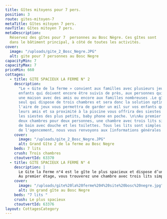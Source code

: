 ```yaml
---
title: Gîtes mitoyens pour 7 pers.
position: 3
route: gites-mitoyen-7
metaTitle: Gîtes mitoyen 7 pers.
navTitle: Gîtes mitoyen 7 pers.
metaDescription:
  Réservez des gîtes pour 7  personnes au Bosc Nègre. Ces gîtes sont
  dans le bâtiment principal, à côté de toutes les activités.
cover:
  image: "/uploads/gite_2_Bosc_Negre.JPG"
  alt: gite pour 7 personnes au Bosc Negre
capacityMin: 7
capacityMax: 7
priceMin: 660
cottages:
  - title: GITE SPACIEUX LA FERME N° 2
    description:
      "Le « Gite de la ferme » convient aux familles avec plusieurs jeunes
      enfants qui doivent encore être suivis de près, aux personnes qui souhaitent partager
      une maison avec des amis ou encore aux familles nombreuses .Le gîte n°2 est le
      seul qui dispose de trois chambres et sera donc la solution optimale. Sa vue sur
      l'aire de jeux vous permettra de garder un œil sur vos enfants quand jouent avec
      leurs amis et sa proximité à la piscine vous offrira des siestes au soleil pendant
      les siestes des plus petits, baby phone en poche. \n\nAu premier étage, vous trouverez
      deux chambres pour deux personnes, une chambre avec trois lits simples, une salle
      de bain avec douche et les toilettes. Tous les lits sont simples.  Pour le reste
      de l'agencement, nous vous renvoyons aux [informations générales des gîtes](/tous-les-gites).\n"
    cover:
      image: "/uploads/gite_2_Bosc_Negre.JPG"
      alt: Grand Gîte 2 de la ferme au Bosc Negre
    beds: 7 lits
    crush: Trois chambres
    ctoutvertId: 63370
  - title: GITE SPACIEUX LA FERME N° 4
    description: |
      Le Gite la Ferme n°4 est le gîte le plus spacieux et dispose d’une grande terrasse. Avec la terrasse côté nord, vous profiterez à la fois du soleil du matin et du soir tout en évitant les chaleurs de l'après-midi. Cette maison a le plus grand salon de toutes nos maisons et la meilleure connexion au wifi. Elle convient pour une grande famille ou pour les personnes qui apprécient une location de vacances spacieuse.
      Au premier étage, vous trouverez une chambre avec trois lits simples, une chambre avec deux lits simples et deux lits superposés, ainsi qu’une salle de bain avec douche. Pour le reste de l'agencement, nous vous renvoyons aux [informations générales des gîtes](/tous-les-gites).
    cover:
      image: "/uploads/gite%20la%20ferme%204%20site%20bosc%20negre.jpg"
      alt: Un grand gîte au Bosc Negre
    beds: "7 lits "
    crush: Le plus spacieux
    ctoutvertId: 63376
layout: CottagesCategory
---
```

